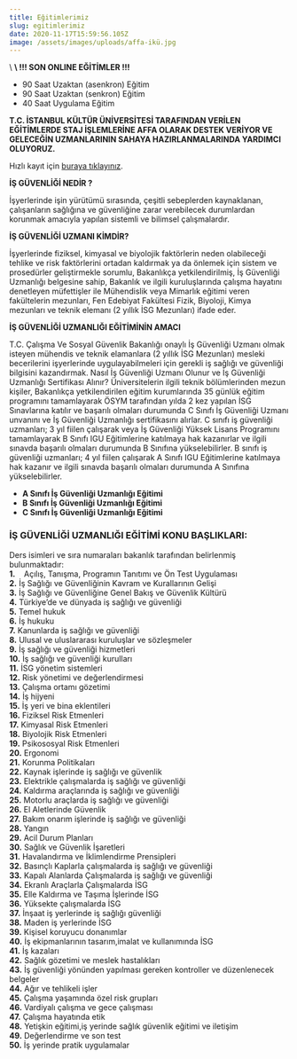 ```yaml
---
title: Eğitimlerimiz
slug: egitimlerimiz
date: 2020-11-17T15:59:56.105Z
image: /assets/images/uploads/affa-ikü.jpg
---
```

\     **\    !!! SON ONLINE EĞİTİMLER !!!**



* 90 Saat Uzaktan (asenkron) Eğitim
* 90 Saat Uzaktan (senkron) Eğitim
* 40 Saat Uygulama Eğitim



**T﻿.C. İSTANBUL KÜLTÜR ÜNİVERSİTESİ TARAFINDAN VERİLEN EĞİTİMLERDE STAJ İŞLEMLERİNE AFFA OLARAK DESTEK VERİYOR VE GELECEĞİN UZMANLARININ SAHAYA HAZIRLANMALARINDA YARDIMCI OLUYORUZ.** 

H﻿ızlı kayıt için [buraya tıklayınız](https://igesib.iku.edu.tr/tr/b-ve-c-sinifi-guvenligi-uzmanligi-egitimi).



**İŞ GÜVENLİĞİ NEDİR ?** 

İşyerlerinde işin yürütümü sırasında, çeşitli sebeplerden kaynaklanan, çalışanların sağlığına ve güvenliğine zarar verebilecek durumlardan korunmak amacıyla yapılan sistemli ve bilimsel çalışmalardır. 

**İŞ GÜVENLİĞİ UZMANI KİMDİR?** 

İşyerlerinde fiziksel, kimyasal ve biyolojik faktörlerin neden olabileceği tehlike ve risk faktörlerini ortadan kaldırmak ya da önlemek için sistem ve prosedürler geliştirmekle sorumlu, Bakanlıkça yetkilendirilmiş, İş Güvenliği Uzmanlığı belgesine sahip, Bakanlık ve ilgili kuruluşlarında çalışma hayatını denetleyen müfettişler ile Mühendislik veya Mimarlık eğitimi veren fakültelerin mezunları, Fen Edebiyat Fakültesi Fizik, Biyoloji, Kimya mezunları ve teknik elemanı (2 yıllık İSG Mezunları) ifade eder.  

**İŞ GÜVENLİĞİ UZMANLIĞI EĞİTİMİNİN AMACI** 

T.C. Çalışma Ve Sosyal Güvenlik Bakanlığı onaylı İş Güvenliği Uzmanı olmak isteyen mühendis ve teknik elamanlara (2 yıllık İSG Mezunları) mesleki becerilerini işyerlerinde uygulayabilmeleri için gerekli iş sağlığı ve güvenliği bilgisini kazandırmak.  Nasıl İş Güvenliği Uzmanı Olunur ve İş Güvenliği Uzmanlığı Sertifikası Alınır? Üniversitelerin ilgili teknik bölümlerinden mezun kişiler, Bakanlıkça yetkilendirilen eğitim kurumlarında 35 günlük eğitim programını tamamlayarak ÖSYM tarafından yılda 2 kez yapılan İSG Sınavlarına katılır ve başarılı olmaları durumunda C Sınıfı İş Güvenliği Uzmanı unvanını ve İş Güvenliği Uzmanlığı sertifikasını alırlar.  C sınıfı iş güvenliği uzmanları; 3 yıl fiilen çalışarak veya İş Güvenliği Yüksek Lisans Programını tamamlayarak B Sınıfı IGU Eğitimlerine katılmaya hak kazanırlar ve ilgili sınavda başarılı olmaları durumunda B Sınıfına yükselebilirler.  B sınıfı iş güvenliği uzmanları; 4 yıl fiilen çalışarak A Sınıfı IGU Eğitimlerine katılmaya hak kazanır ve ilgili sınavda başarılı olmaları durumunda A Sınıfına yükselebilirler.





* **A Sınıfı İş Güvenliği Uzmanlığı Eğitimi**
* **B Sınıfı İş Güvenliği Uzmanlığı Eğitimi**
* **C Sınıfı İş Güvenliği Uzmanlığı Eğitimi**



### İŞ GÜVENLİĞİ UZMANLIĞI EĞİTİMİ KONU BAŞLIKLARI:

Ders isimleri ve sıra numaraları bakanlık tarafından belirlenmiş bulunmaktadır:\
**1.**    Açılış, Tanışma, Programın Tanıtımı ve Ön Test Uygulaması\
**2.** İş Sağlığı ve Güvenliğinin Kavram ve Kurallarının Gelişi\
**3.** İş Sağlığı ve Güvenliğine Genel Bakış ve Güvenlik Kültürü\
**4.** Türkiye’de ve dünyada iş sağlığı ve güvenliği\
**5.** Temel hukuk\
**6.** İş hukuku\
**7.** Kanunlarda iş sağlığı ve güvenliği\
**8.** Ulusal ve uluslararası kuruluşlar ve sözleşmeler\
**9.** İş sağlığı ve güvenliği hizmetleri\
**10.** İş sağlığı ve güvenliği kurulları\
**11.** İSG yönetim sistemleri\
**12.** Risk yönetimi ve değerlendirmesi\
**13.** Çalışma ortamı gözetimi\
**14.** İş hijyeni\
**15.** İş yeri ve bina eklentileri\
**16.** Fiziksel Risk Etmenleri\
**17.** Kimyasal Risk Etmenleri\
**18.** Biyolojik Risk Etmenleri\
**19.** Psikososyal Risk Etmenleri\
**20.** Ergonomi\
**21.** Korunma Politikaları\
**22.** Kaynak işlerinde iş sağlığı ve güvenlik\
**23.** Elektrikle çalışmalarda iş sağlığı ve güvenliği\
**24.** Kaldırma araçlarında iş sağlığı ve güvenliği\
**25.** Motorlu araçlarda iş sağlığı ve güvenliği\
**26.** El Aletlerinde Güvenlik\
**27.** Bakım onarım işlerinde iş sağlığı ve güvenliği\
**28.** Yangın\
**29.** Acil Durum Planları\
**30.** Sağlık ve Güvenlik İşaretleri\
**31.** Havalandırma ve İklimlendirme Prensipleri\
**32.** Basınçlı Kaplarla çalışmalarda iş sağlığı ve güvenliği\
**33.** Kapalı Alanlarda Çalışmalarda iş sağlığı ve güvenliği\
**34.** Ekranlı Araçlarla Çalışmalarda İSG\
**35.** Elle Kaldırma ve Taşıma İşlerinde İSG\
**36.** Yüksekte çalışmalarda İSG\
**37.** İnşaat iş yerlerinde iş sağlığı güvenliği\
**38.** Maden iş yerlerinde İSG\
**39.** Kişisel koruyucu donanımlar\
**40.** İş ekipmanlarının tasarım,imalat ve kullanımında İSG\
**41.** İş kazaları\
**42.** Sağlık gözetimi ve meslek hastalıkları\
**43.** İş güvenliği yönünden yapılması gereken kontroller ve düzenlenecek belgeler\
**44.** Ağır ve tehlikeli işler\
**45.** Çalışma yaşamında özel risk grupları\
**46.** Vardiyalı çalışma ve gece çalışması\
**47.** Çalışma hayatında etik\
**48.** Yetişkin eğitimi,iş yerinde sağlık güvenlik eğitimi ve iletişim\
**49.** Değerlendirme ve son test\
**50.** İş yerinde pratik uygulamalar

<!--EndFragment-->



![]()